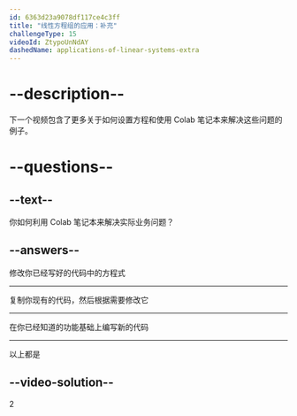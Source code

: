 ```yaml
---
id: 6363d23a9078df117ce4c3ff
title: "线性方程组的应用：补充"
challengeType: 15
videoId: ZtypoUnNdAY
dashedName: applications-of-linear-systems-extra
---
```


# --description--

下一个视频包含了更多关于如何设置方程和使用 Colab 笔记本来解决这些问题的例子。

# --questions--

## --text--

你如何利用 Colab 笔记本来解决实际业务问题？

## --answers--

修改你已经写好的代码中的方程式

---

复制你现有的代码，然后根据需要修改它

---

在你已经知道的功能基础上编写新的代码

---

以上都是

## --video-solution--

2
